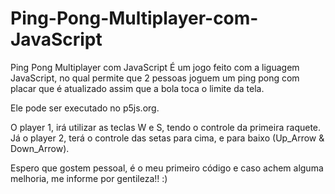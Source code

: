 # Ping-Pong-Multiplayer-com-JavaScript
Ping Pong Multiplayer com JavaScript
É um jogo feito com a liguagem JavaScript, no qual permite que 2 pessoas joguem um ping pong com placar que é atualizado assim que a bola toca o limite da tela.

Ele pode ser executado no p5js.org.

O player 1, irá utilizar as teclas W e S, tendo o controle da primeira raquete. Já o player 2, terá o controle das setas para cima, e para baixo (Up_Arrow & Down_Arrow). 

Espero que gostem pessoal, é o meu primeiro código e caso achem alguma melhoria, me informe por gentileza!! :)
